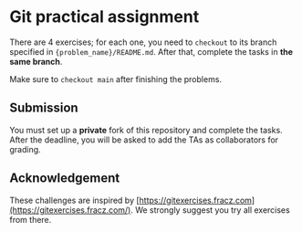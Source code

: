 # Git practical assignment

There are 4 exercises; for each one, you need to `checkout` to its branch specified in `{problem_name}/README.md`. After that, complete the tasks in **the same branch**.

Make sure to `checkout main` after finishing the problems. 
## Submission
You must set up a **private** fork of this repository and complete the tasks. After the deadline, you will be asked to add the TAs as collaborators for grading. 


## Acknowledgement
These challenges are inspired by [https://gitexercises.fracz.com](https://gitexercises.fracz.com/). We strongly suggest you try all exercises from there.